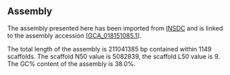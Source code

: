 **Assembly**
--------

The assembly presented here has been imported from [INSDC](http://www.insdc.org) and is linked to the assembly accession [[GCA\_018151085.1](http://www.ebi.ac.uk/ena/data/view/GCA_018151085.1)].

The total length of the assembly is 211041385 bp contained within 1149 scaffolds.
The scaffold N50 value is 5082839, the scaffold L50 value is 9.
The GC% content of the assembly is 38.0%.
